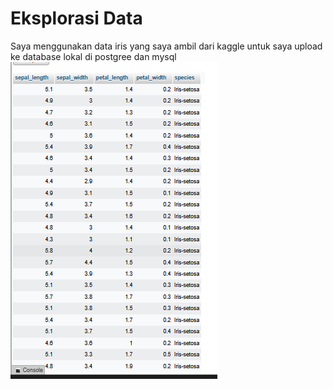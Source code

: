 # Eksplorasi Data

Saya menggunakan data iris yang saya ambil dari kaggle untuk saya upload ke database lokal di postgree dan mysql
![ini adalah tabel data iris yang saya simpan di myqsl lokal](/_static/images/data_iris_mysql.png)
